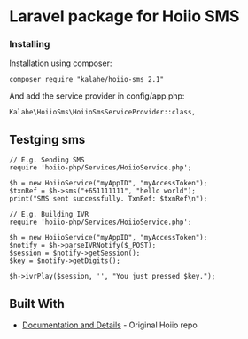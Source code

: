# Laravel package for Hoiio SMS

### Installing

Installation using composer:

```
composer require "kalahe/hoiio-sms 2.1"
```

And add the service provider in config/app.php:

```
Kalahe\HoiioSms\HoiioSmsServiceProvider::class,
```

## Testging sms

```
// E.g. Sending SMS
require 'hoiio-php/Services/HoiioService.php';

$h = new HoiioService("myAppID", "myAccessToken");
$txnRef = $h->sms("+651111111", "hello world");
print("SMS sent successfully. TxnRef: $txnRef\n");

// E.g. Building IVR
require 'hoiio-php/Services/HoiioService.php';

$h = new HoiioService("myAppID", "myAccessToken");
$notify = $h->parseIVRNotify($_POST);
$session = $notify->getSession();
$key = $notify->getDigits();

$h->ivrPlay($session, '', "You just pressed $key.");
```

## Built With

* [Documentation and Details](https://github.com/Hoiio/hoiio-php) - Original Hoiio repo

